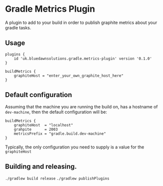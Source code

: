 # Gradle Metrics Plugin
A plugin to add to your build in order to publish graphite metrics about your gradle tasks. 

## Usage
```
plugins {
    id 'uk.bluedawnsolutions.gradle.metrics-plugin' version '0.1.0'
}

buildMetrics {
    graphiteHost = "enter_your_own_graphite_host_here"
}
```

## Default configuration
Assuming that the machine you are running the build on, has a hostname 
of `dev-machine`, then the default configuration will be:

```
buildMetrics {
    graphiteHost  = "localhost"
    grahpite      = 2003
    metricsPrefix = "gradle.build.dev-machine" 
}
```

Typically, the only configuration you need to supply is a value for the `graphiteHost`

## Building and releasing.
`./gradlew build release`
`./gradlew publishPlugins`
